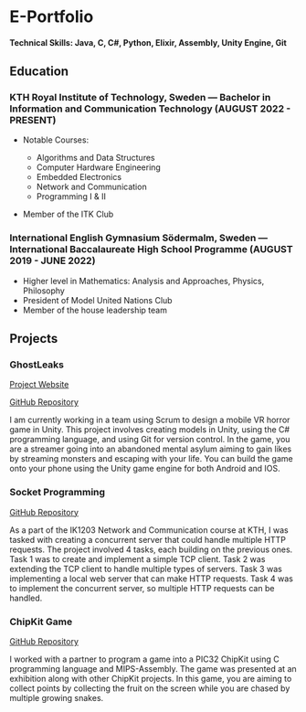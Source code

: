 # E-Portfolio

#### Technical Skills: Java, C, C#, Python, Elixir, Assembly, Unity Engine, Git

## Education
### KTH Royal Institute of Technology,  Sweden — Bachelor in Information and Communication Technology (AUGUST 2022 - PRESENT)

- Notable Courses:
  - Algorithms and Data Structures
  - Computer Hardware Engineering
  - Embedded Electronics
  - Network and Communication
  - Programming I & II

- Member of the ITK Club

### International English Gymnasium Södermalm,  Sweden — International Baccalaureate High School Programme (AUGUST 2019 - JUNE 2022)

- Higher level in  Mathematics:  Analysis and Approaches, Physics, Philosophy
- President of Model United Nations Club
- Member of the house leadership team

## Projects
### GhostLeaks

[Project Website](https://saitejaschintapall.wixsite.com/ghostleaks)

[GitHub Repository](https://github.com/PontusAhlin/HorrorGame)

I am currently working in a team using Scrum to design a mobile VR horror game in Unity. This project involves creating models in Unity, using the C# programming language, and using Git for version control. In the game, you are a streamer going into an abandoned mental asylum aiming to gain likes by streaming monsters and escaping with your life. You can build the game onto your phone using the Unity game engine for both Android and IOS.

### Socket Programming

[GitHub Repository](https://github.com/SaiTejasC/Socket-Programming)

As a part of the IK1203 Network and Communication course at KTH, I was tasked with creating a concurrent server that could handle multiple HTTP requests. The project involved 4 tasks, each building on the previous ones. Task 1 was to create and implement a simple TCP client. Task 2 was extending the TCP client to handle multiple types of servers. Task 3 was implementing a local web server that can make HTTP requests. Task 4 was to implement the concurrent server, so multiple HTTP requests can be handled.

### ChipKit Game

[GitHub Repository](https://github.com/gwendolym/is1200-mini-project-78)

I worked with a partner to program a game into a PIC32 ChipKit using C programming language and MIPS-Assembly. The game was presented at an exhibition along with other ChipKit projects. In this game, you are aiming to collect points by collecting the fruit on the screen while you are chased by multiple growing snakes.


